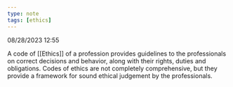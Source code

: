 ```yaml
---
type: note
tags: [ethics]
---
```

08/28/2023 12:55

  

A code of [[Ethics]] of a profession provides guidelines to the professionals on correct decisions and behavior, along with their rights, duties and obligations. Codes of ethics are not completely comprehensive, but they provide a framework for sound ethical judgement by the professionals. 